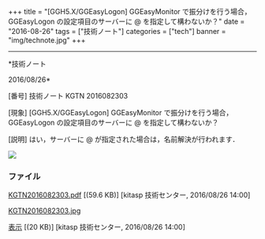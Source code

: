 ﻿+++
title = "[GGH5.X/GGEasyLogon] GGEasyMonitor で振分けを行う場合， GGEasyLogon の設定項目のサーバーに @ を指定して構わないか？"
date = "2016-08-26"
tags = ["技術ノート"]
categories = ["tech"]
banner = "img/technote.jpg"
+++

-----------------------------------------------------------------------------------------------------------------------------

*技術ノート

2016/08/26*


[番号]
技術ノート KGTN 2016082303

[現象]
[GGH5.X/GGEasyLogon] GGEasyMonitor で振分けを行う場合， GGEasyLogon
の設定項目のサーバーに @ を指定して構わないか？

[説明]
はい，サーバーに @ が指定された場合は，名前解決が行われます．

![](http://techreport.kitasp.net/attachments/download/2981/KGTN2016082303.jpg)


### ファイル

 
 


[KGTN2016082303.pdf](http://techreport.kitasp.net/attachments/download/2980/KGTN2016082303.pdf)
 [(59.6 KB)] [kitasp 技術センター, 2016/08/26
14:00]

[KGTN2016082303.jpg](http://techreport.kitasp.net/attachments/download/2981/KGTN2016082303.jpg)

[表示](http://techreport.kitasp.net/attachments/2981/KGTN2016082303.jpg "表示")
 [(20 KB)] [kitasp 技術センター, 2016/08/26
14:00]


 


 

